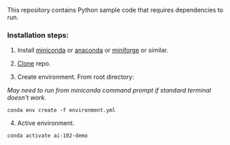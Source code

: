 This repository contains Python sample code that requires dependencies to run.

### Installation steps:

1. Install [miniconda](https://docs.anaconda.com/free/miniconda/) or [anaconda](https://www.anaconda.com/download)  or [miniforge](https://github.com/conda-forge/miniforge) or similar. 

2. [Clone](https://docs.github.com/en/repositories/creating-and-managing-repositories/cloning-a-repository) repo.

3. Create environment. From root directory: 

_May need to run from miniconda command prompt if standard terminal doesn't work._
```shell
conda env create -f environment.yml
```


4. Active environment.
```shell
conda activate ai-102-demo
```